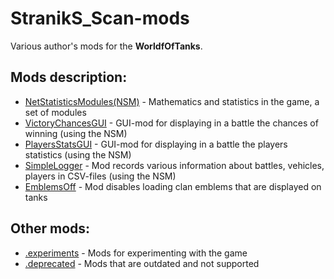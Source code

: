 ﻿# StranikS_Scan-mods
Various author's mods for the **WorldfOfTanks**.

## Mods description:
* [NetStatisticsModules(NSM)](./NetStatisticsModules/) - Mathematics and statistics in the game, a set of modules
* [VictoryChancesGUI](./VictoryChancesGUI/) - GUI-mod for displaying in a battle the chances of winning (using the NSM)
* [PlayersStatsGUI](./PlayersStatsGUI/) - GUI-mod for displaying in a battle the players statistics (using the NSM)
* [SimpleLogger](./SimpleLogger/) - Mod records various information about battles, vehicles, players in CSV-files (using the NSM)
* [EmblemsOff](./EmblemsOff/) - Mod disables loading clan emblems that are displayed on tanks

## Other mods:
* [.experiments](./.experiments/) - Mods for experimenting with the game
* [.deprecated](./.deprecated/) - Mods that are outdated and not supported